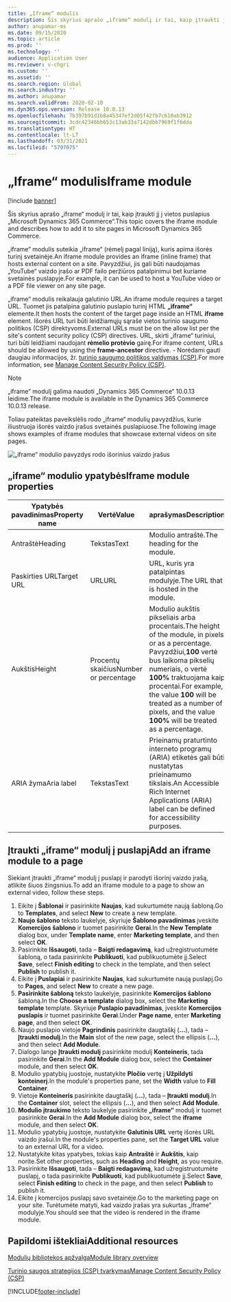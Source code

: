 ```yaml
---
title: „Iframe“ modulis
description: Šis skyrius aprašo „iframe“ modulį ir tai, kaip įtraukti jį į vietos puslapius „Microsoft Dynamics 365 Commerce“.
author: anupamar-ms
ms.date: 09/15/2020
ms.topic: article
ms.prod: ''
ms.technology: ''
audience: Application User
ms.reviewer: v-chgri
ms.custom: ''
ms.assetid: ''
ms.search.region: Global
ms.search.industry: ''
ms.author: anupamar
ms.search.validFrom: 2020-02-10
ms.dyn365.ops.version: Release 10.0.13
ms.openlocfilehash: 7b397b91d1b8a45347ef2d05f42fb7c610ab3912
ms.sourcegitcommit: 3cdc42346bb653c13ab33a7142dbb7969f1f6dda
ms.translationtype: HT
ms.contentlocale: lt-LT
ms.lasthandoff: 03/31/2021
ms.locfileid: "5797075"
---
```

# <a name="iframe-module"></a><span data-ttu-id="cb089-103">„Iframe“ modulis</span><span class="sxs-lookup"><span data-stu-id="cb089-103">Iframe module</span></span>

[!include [banner](includes/banner.md)]

<span data-ttu-id="cb089-104">Šis skyrius aprašo „iframe“ modulį ir tai, kaip įtraukti jį į vietos puslapius „Microsoft Dynamics 365 Commerce“.</span><span class="sxs-lookup"><span data-stu-id="cb089-104">This topic covers the iframe module and describes how to add it to site pages in Microsoft Dynamics 365 Commerce.</span></span>

<span data-ttu-id="cb089-105">„iframe“ modulis suteikia „iframe“ (rėmelį pagal liniją), kuris apima išorės turinį svetainėje.</span><span class="sxs-lookup"><span data-stu-id="cb089-105">An iframe module provides an iframe (inline frame) that hosts external content on a site.</span></span> <span data-ttu-id="cb089-106">Pavyzdžiui, jis gali būti naudojamas „YouTube“ vaizdo įrašo ar PDF failo peržiūros patalpinimui bet kuriame svetainės puslapyje.</span><span class="sxs-lookup"><span data-stu-id="cb089-106">For example, it can be used to host a YouTube video or a PDF file viewer on any site page.</span></span> 

<span data-ttu-id="cb089-107">„iframe“ modulis reikalauja galutinio URL.</span><span class="sxs-lookup"><span data-stu-id="cb089-107">An iframe module requires a target URL.</span></span> <span data-ttu-id="cb089-108">Tuomet jis patalpina galutinio puslapio turinį HTML **„iframe“** elemente.</span><span class="sxs-lookup"><span data-stu-id="cb089-108">It then hosts the content of the target page inside an HTML **iframe** element.</span></span> <span data-ttu-id="cb089-109">Išorės URL turi būti leidžiamųjų sąraše vietos turinio saugumo politikos (CSP) direktyvoms.</span><span class="sxs-lookup"><span data-stu-id="cb089-109">External URLs must be on the allow list per the site's content security policy (CSP) directives.</span></span> <span data-ttu-id="cb089-110">URL, skirti „iframe“ turiniui, turi būti leidžiami naudojant **rėmelio protėvio** gairę.</span><span class="sxs-lookup"><span data-stu-id="cb089-110">For iframe content, URLs should be allowed by using the **frame-ancestor** directive.</span></span> <span data-ttu-id="cb089-111">- Norėdami gauti daugiau informacijos, žr. [turinio saugumo politikos valdymas (CSP)](manage-csp.md).</span><span class="sxs-lookup"><span data-stu-id="cb089-111">For more information, see [Manage Content Security Policy (CSP)](manage-csp.md).</span></span>

> [!NOTE]
> <span data-ttu-id="cb089-112">„iframe“ modulį galima naudoti „Dynamics 365 Commerce“ 10.0.13 leidime.</span><span class="sxs-lookup"><span data-stu-id="cb089-112">The iframe module is available in the Dynamics 365 Commerce 10.0.13 release.</span></span>

<span data-ttu-id="cb089-113">Toliau pateiktas paveikslėlis rodo „iframe“ modulių pavyzdžius, kurie iliustruoja išorės vaizdo įrašus svetainės puslapiuose.</span><span class="sxs-lookup"><span data-stu-id="cb089-113">The following image shows examples of iframe modules that showcase external videos on site pages.</span></span>

![„iframe“ modulio pavyzdys rodo išorinius vaizdo įrašus](./media/ecommerce-iframe.PNG)

## <a name="iframe-module-properties"></a><span data-ttu-id="cb089-115">„iframe“ modulio ypatybės</span><span class="sxs-lookup"><span data-stu-id="cb089-115">Iframe module properties</span></span>

| <span data-ttu-id="cb089-116">Ypatybės pavadinimas</span><span class="sxs-lookup"><span data-stu-id="cb089-116">Property name</span></span>             | <span data-ttu-id="cb089-117">Vertė</span><span class="sxs-lookup"><span data-stu-id="cb089-117">Value</span></span>                 | <span data-ttu-id="cb089-118">aprašymas</span><span class="sxs-lookup"><span data-stu-id="cb089-118">Description</span></span> |
|---------------------------|-----------------------|-------------|
| <span data-ttu-id="cb089-119">Antraštė</span><span class="sxs-lookup"><span data-stu-id="cb089-119">Heading</span></span> | <span data-ttu-id="cb089-120">Tekstas</span><span class="sxs-lookup"><span data-stu-id="cb089-120">Text</span></span> | <span data-ttu-id="cb089-121">Modulio antraštė.</span><span class="sxs-lookup"><span data-stu-id="cb089-121">The heading for the module.</span></span> |
| <span data-ttu-id="cb089-122">Paskirties URL</span><span class="sxs-lookup"><span data-stu-id="cb089-122">Target URL</span></span> | <span data-ttu-id="cb089-123">URL</span><span class="sxs-lookup"><span data-stu-id="cb089-123">URL</span></span> | <span data-ttu-id="cb089-124">URL, kuris yra patalpintas modulyje.</span><span class="sxs-lookup"><span data-stu-id="cb089-124">The URL that is hosted in the module.</span></span> |
| <span data-ttu-id="cb089-125">Aukštis</span><span class="sxs-lookup"><span data-stu-id="cb089-125">Height</span></span> | <span data-ttu-id="cb089-126">Procentų skaičius</span><span class="sxs-lookup"><span data-stu-id="cb089-126">Number or percentage</span></span> | <span data-ttu-id="cb089-127">Modulio aukštis pikseliais arba procentais.</span><span class="sxs-lookup"><span data-stu-id="cb089-127">The height of the module, in pixels or as a percentage.</span></span> <span data-ttu-id="cb089-128">Pavyzdžiui,**100** vertė bus laikoma pikselių numeriais, o vertė **100%** traktuojama kaip procentai.</span><span class="sxs-lookup"><span data-stu-id="cb089-128">For example, the value **100** will be treated as a number of pixels, and the value **100%** will be treated as a percentage.</span></span> |
| <span data-ttu-id="cb089-129">ARIA žyma</span><span class="sxs-lookup"><span data-stu-id="cb089-129">Aria label</span></span> | <span data-ttu-id="cb089-130">Tekstas</span><span class="sxs-lookup"><span data-stu-id="cb089-130">Text</span></span> | <span data-ttu-id="cb089-131">Prieinamų praturtinto interneto programų (ARIA) etiketės gali būti nustatytas prieinamumo tikslais.</span><span class="sxs-lookup"><span data-stu-id="cb089-131">An Accessible Rich Internet Applications (ARIA) label can be defined for accessibility purposes.</span></span> |

## <a name="add-an-iframe-module-to-a-page"></a><span data-ttu-id="cb089-132">Įtraukti „iframe“ modulį į puslapį</span><span class="sxs-lookup"><span data-stu-id="cb089-132">Add an iframe module to a page</span></span>

<span data-ttu-id="cb089-133">Siekiant įtraukti „iframe“ modulį į puslapį ir parodyti išorinį vaizdo įrašą, atlikite šiuos žingsnius.</span><span class="sxs-lookup"><span data-stu-id="cb089-133">To add an iframe module to a page to show an external video, follow these steps.</span></span>

1. <span data-ttu-id="cb089-134">Eikite į **Šablonai** ir pasirinkite **Naujas**, kad sukurtumėte naują šabloną.</span><span class="sxs-lookup"><span data-stu-id="cb089-134">Go to **Templates**, and select **New** to create a new template.</span></span>
1. <span data-ttu-id="cb089-135">**Naujo šablono** teksto laukelyje, skyriuje **Šablono pavadinimas** įveskite **Komercijos šablono** ir tuomet pasirinkite **Gerai**.</span><span class="sxs-lookup"><span data-stu-id="cb089-135">In the **New Template** dialog box, under **Template name**, enter **Marketing template**, and then select **OK**.</span></span>
1. <span data-ttu-id="cb089-136">Pasirinkite **Išsaugoti**, tada – **Baigti redagavimą**, kad užregistruotumėte šabloną, o tada pasirinkite **Publikuoti**, kad publikuotumėte jį.</span><span class="sxs-lookup"><span data-stu-id="cb089-136">Select **Save**, select **Finish editing** to check in the template, and then select **Publish** to publish it.</span></span>
1. <span data-ttu-id="cb089-137">Eikite į **Puslapiai** ir pasirinkite **Naujas**, kad sukurtumėte naują puslapį.</span><span class="sxs-lookup"><span data-stu-id="cb089-137">Go to **Pages**, and select **New** to create a new page.</span></span>
1. <span data-ttu-id="cb089-138">**Pasirinkite šabloną** teksto laukelyje, pasirinkite **Komercijos šablono** šabloną.</span><span class="sxs-lookup"><span data-stu-id="cb089-138">In the **Choose a template** dialog box, select the **Marketing template** template.</span></span> <span data-ttu-id="cb089-139">Skyriuje **Puslapio pavadinimas**, įveskite **Komercijos puslapis** ir tuomet pasirinkite **Gerai**.</span><span class="sxs-lookup"><span data-stu-id="cb089-139">Under **Page name**, enter **Marketing page**, and then select **OK**.</span></span>
1. <span data-ttu-id="cb089-140">Naujo puslapio vietoje **Pagrindinis** pasirinkite daugtaškį (**...**), tada – **Įtraukti modulį**.</span><span class="sxs-lookup"><span data-stu-id="cb089-140">In the **Main** slot of the new page, select the ellipsis (**...**), and then select **Add Module**.</span></span>
1. <span data-ttu-id="cb089-141">Dialogo lange **Įtraukti modulį** pasirinkite modulį **Konteineris**, tada pasirinkite **Gerai**.</span><span class="sxs-lookup"><span data-stu-id="cb089-141">In the **Add Module** dialog box, select the **Container** module, and then select **OK**.</span></span>
1. <span data-ttu-id="cb089-142">Modulio ypatybių juostoje, nustatykite **Pločio** vertę į **Užpildyti konteinerį**.</span><span class="sxs-lookup"><span data-stu-id="cb089-142">In the module's properties pane, set the **Width** value to **Fill Container**.</span></span>
1. <span data-ttu-id="cb089-143">Vietoje **Konteineris** pasirinkite daugtaškį (**...**), tada – **Įtraukti modulį**.</span><span class="sxs-lookup"><span data-stu-id="cb089-143">In the **Container** slot, select the ellipsis (**...**), and then select **Add Module**.</span></span>
1. <span data-ttu-id="cb089-144">**Modulio įtraukimo** teksto laukelyje pasirinkite **„iframe“** modulį ir tuomet pasirinkite **Gerai**.</span><span class="sxs-lookup"><span data-stu-id="cb089-144">In the **Add Module** dialog box, select the **iframe** module, and then select **OK**.</span></span>
1. <span data-ttu-id="cb089-145">Modulio ypatybių juostoje, nustatykite **Galutinis URL** vertę išorės URL vaizdo įrašui.</span><span class="sxs-lookup"><span data-stu-id="cb089-145">In the module's properties pane, set the **Target URL** value to an external URL for a video.</span></span>
1. <span data-ttu-id="cb089-146">Nustatykite kitas ypatybes, tokias kaip **Antraštė** ir **Aukštis**, kaip norite.</span><span class="sxs-lookup"><span data-stu-id="cb089-146">Set other properties, such as **Heading** and **Height**, as you require.</span></span>
1. <span data-ttu-id="cb089-147">Pasirinkite **Išsaugoti**, tada – **Baigti redagavimą**, kad užregistruotumėte puslapį, o tada pasirinkite **Publikuoti**, kad publikuotumėte jį.</span><span class="sxs-lookup"><span data-stu-id="cb089-147">Select **Save**, select **Finish editing** to check in the page, and then select **Publish** to publish it.</span></span>
1. <span data-ttu-id="cb089-148">Eikite į komercijos puslapį savo svetainėje.</span><span class="sxs-lookup"><span data-stu-id="cb089-148">Go to the marketing page on your site.</span></span> <span data-ttu-id="cb089-149">Turėtumėte matyti, kad vaizdo įrašas yra sukurtas „iframe“ modulyje.</span><span class="sxs-lookup"><span data-stu-id="cb089-149">You should see that the video is rendered in the iframe module.</span></span>
 
## <a name="additional-resources"></a><span data-ttu-id="cb089-150">Papildomi ištekliai</span><span class="sxs-lookup"><span data-stu-id="cb089-150">Additional resources</span></span>

[<span data-ttu-id="cb089-151">Modulių bibliotekos apžvalga</span><span class="sxs-lookup"><span data-stu-id="cb089-151">Module library overview</span></span>](starter-kit-overview.md)

[<span data-ttu-id="cb089-152">Turinio saugos strategijos (CSP) tvarkymas</span><span class="sxs-lookup"><span data-stu-id="cb089-152">Manage Content Security Policy (CSP)</span></span>](manage-csp.md)


[!INCLUDE[footer-include](../includes/footer-banner.md)]